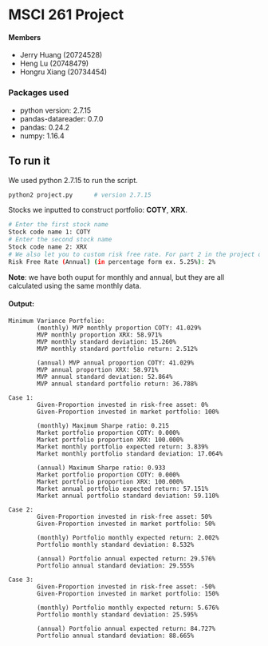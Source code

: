 # MSCI 261 Project
#### Members
- Jerry Huang (20724528)
- Heng Lu (20748479)
- Hongru Xiang (20734454)


### Packages used
- python version: 2.7.15
- pandas-datareader: 0.7.0
- pandas: 0.24.2
- numpy: 1.16.4

## To run it
We used python 2.7.15 to run the script.
```bash
python2 project.py      # version 2.7.15
```
Stocks we inputted to construct portfolio: __COTY__, __XRX__.
```bash
# Enter the first stock name
Stock code name 1: COTY
# Enter the second stock name
Stock code name 2: XRX  
# We also let you to custom risk free rate. For part 2 in the project ouline enter 2%
Risk Free Rate (Annual) (in percentage form ex. 5.25%): 2%
``` 
__Note__: we have both ouput for monthly and annual, but they are all calculated using the same monthly data.
#### Output:
```
Minimum Variance Portfolio: 
        (monthly) MVP monthly proportion COTY: 41.029%
        MVP monthly proportion XRX: 58.971%
        MVP monthly standard deviation: 15.260%
        MVP monthly standard portfolio return: 2.512%
        
        (annual) MVP annual proportion COTY: 41.029%
        MVP annual proportion XRX: 58.971%
        MVP annual standard deviation: 52.864%
        MVP annual standard portfolio return: 36.788%

Case 1: 
        Given-Proportion invested in risk-free asset: 0%
        Given-Proportion invested in market portfolio: 100%

        (monthly) Maximum Sharpe ratio: 0.215
        Market portfolio proportion COTY: 0.000%
        Market portfolio proportion XRX: 100.000%
        Market monthly portfolio expected return: 3.839%
        Market monthly portfolio standard deviation: 17.064%

        (annual) Maximum Sharpe ratio: 0.933
        Market portfolio proportion COTY: 0.000%
        Market portfolio proportion XRX: 100.000%
        Market annual portfolio expected return: 57.151%
        Market annual portfolio standard deviation: 59.110%

Case 2: 
        Given-Proportion invested in risk-free asset: 50%
        Given-Proportion invested in market portfolio: 50%

        (monthly) Portfolio monthly expected return: 2.002%
        Portfolio monthly standard deviation: 8.532%

        (annual) Portfolio annual expected return: 29.576%
        Portfolio annual standard deviation: 29.555%

Case 3: 
        Given-Proportion invested in risk-free asset: -50%
        Given-Proportion invested in market portfolio: 150%

        (monthly) Portfolio monthly expected return: 5.676%
        Portfolio monthly standard deviation: 25.595%

        (annual) Portfolio annual expected return: 84.727%
        Portfolio annual standard deviation: 88.665%
```